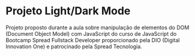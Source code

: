 # Projeto Light/Dark Mode

Projeto proposto durante a aula sobre manipulação de elementos do DOM (Document Object Model) com JavaScript do curso de JavaScript do Bootcamp Spread Fullstack Developer proporcionado pela DIO (Digital Innovation One) e patrocinado pela Spread Tecnologia.

